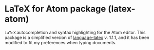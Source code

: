 # LaTeX for Atom package (latex-atom)

`LaTeX` autocompletion and syntax highlighting for the Atom editor. This package is a simplified version of [language-latex](https://github.com/area/language-latex) v. 1.1.1, and it has been modified to fit my preferences when typing documents.
